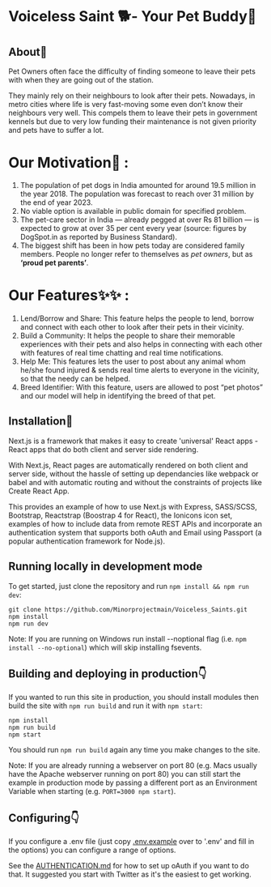# Voiceless Saint 🐕- Your Pet Buddy🤝

## About👼

Pet Owners often face the difficulty of finding someone to leave their pets with when they are going out of the station. 

They mainly rely on their neighbours to look after their pets. 
Nowadays, in metro cities where life is very fast-moving some even don’t know their neighbours very well. 
This compels them to leave their pets in government kennels but due to very low funding their maintenance is not given priority and pets have to suffer a lot. 

# Our Motivation🎇 :
1. The population of pet dogs in India amounted for around 19.5 million in the year 2018. The population was forecast to reach over 31 million by the end of year 2023.
2. No viable option is available in public domain for specified problem.
3. The pet-care sector in India — already pegged at over Rs 81 billion — is expected to grow at over 35 per cent every year (source: figures by DogSpot.in as reported by Business Standard).
4. The biggest shift has been in how pets today are considered family members. People no longer refer to themselves as *pet owners*, but as **‘proud pet parents’**.

# Our Features✨✨ :
1. Lend/Borrow and Share: This feature helps the people to lend, borrow and connect with each other to look after their  pets in their vicinity.
2. Build a Community: It helps the people to share their memorable experiences with their pets and also helps in connecting with each other with features of real time chatting 
and real time notifications.
3. Help Me: This features lets the user to post about any animal whom he/she found injured & sends real time alerts to everyone in the vicinity, 
so that the needy can be helped.
4. Breed Identifier: With this feature, users are allowed to post “pet photos” and our model will help in identifying the breed of that pet.


## Installation💨

Next.js is a framework that makes it easy to create 'universal' React apps - React apps that do both client and server side rendering.

With Next.js, React pages are automatically rendered on both client and server side, without the hassle of setting up dependancies like webpack or babel and with automatic routing and without the constraints of projects like Create React App.

This provides an example of how to use Next.js with Express, SASS/SCSS, Bootstrap, Reactstrap (Boostrap 4 for React), the Ionicons icon set, examples of how to include data from remote REST APIs and incorporate an authentication system that supports both oAuth and Email using Passport (a popular authentication framework for Node.js).

## Running locally in development mode

To get started, just clone the repository and run `npm install && npm run dev`:

    git clone https://github.com/Minorprojectmain/Voiceless_Saints.git
    npm install
    npm run dev

Note: If you are running on Windows run install --noptional flag (i.e. `npm install --no-optional`) which will skip installing fsevents.

## Building and deploying in production👇

If you wanted to run this site in production, you should install modules then build the site with `npm run build` and run it with `npm start`:

    npm install
    npm run build
    npm start

You should run `npm run build` again any time you make changes to the site.

Note: If you are already running a webserver on port 80 (e.g. Macs usually have the Apache webserver running on port 80) you can still start the example in production mode by passing a different port as an Environment Variable when starting (e.g. `PORT=3000 npm start`).

## Configuring👇

If you configure a .env file (just copy [.env.example](https://github.com/iaincollins/nextjs-starter/blob/master/.env.example) over to '.env' and fill in the options) you can configure a range of options.

See the [AUTHENTICATION.md](https://github.com/iaincollins/nextjs-starter/blob/master/AUTHENTICATION.md) for how to set up oAuth if you want to do that. It suggested you start with Twitter as it's the easiest to get working.
